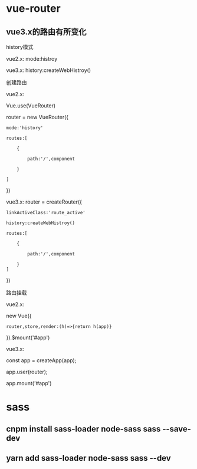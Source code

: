# vue-router

## vue3.x的路由有所变化

history模式

vue2.x: mode:histroy

vue3.x: history:createWebHistroy()

创建路由

vue2.x:

Vue.use(VueRouter)

router = new VueRouter({

    mode:'history'

    routes:[

        {

            path:'/',component

        }

    ]

})

vue3.x: router = createRouter({

    linkActiveClass:'route_active'

    history:createWebHistroy()

    routes:[

        {

            path:'/',component

        }
    ]
})

路由挂载

vue2.x:

new Vue({

    router,store,render:(h)=>{return h(app)}

}).$mount('#app')

vue3.x:

const app = createApp(app);

app.user(router);

app.mount('#app')

# sass

## cnpm install sass-loader node-sass sass --save-dev

## yarn add sass-loader node-sass sass --dev

#

